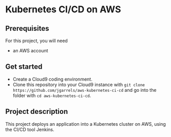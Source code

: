 # Kubernetes CI/CD on AWS

## Prerequisites

For this project, you will need

- an AWS account

## Get started

- Create a Cloud9 coding environment.
- Clone this repository into your Cloud9 instance with `git clone https://github.com/jgarrels/aws-kubernetes-ci-cd` and go into the folder with `cd aws-kubernetes-ci-cd`.

## Project description

This project deploys an application into a Kubernetes cluster on AWS, using the CI/CD tool Jenkins.